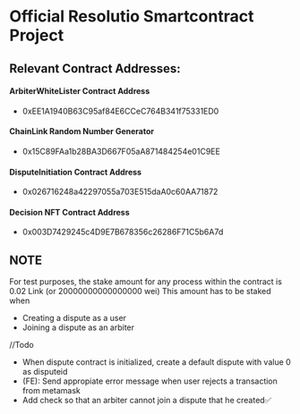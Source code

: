 # Official Resolutio Smartcontract Project

## Relevant Contract Addresses:
#### ArbiterWhiteLister Contract Address 
- 0xEE1A1940B63C95af84E6CCeC764B341f75331ED0
#### ChainLink Random Number Generator
- 0x15C89FAa1b28BA3D667F05aA871484254e01C9EE
#### DisputeInitiation Contract Address
- 0x026716248a42297055a703E515daA0c60AA71872
#### Decision NFT Contract Address
- 0x003D7429245c4D9E7B678356c26286F71C5b6A7d

## NOTE
For test purposes, the stake amount for any process within the contract is 0.02 Link (or 20000000000000000 wei)
This amount has to be staked when
- Creating a dispute as a user
- Joining a dispute as an arbiter

//Todo
- When dispute contract is initialized, create a default dispute with value 0 as disputeid 
- (FE): Send appropiate error message when user rejects a transaction from metamask
- Add check so that an arbiter cannot join a dispute that he created✅